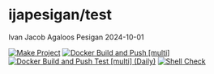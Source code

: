 ijapesigan/test
================
Ivan Jacob Agaloos Pesigan
2024-10-01

<!-- README.md is generated from .setup/readme/README.Rmd. Please edit that file -->

<!-- badges: start -->

[![Make
Project](https://github.com/ijapesigan/docker-test/actions/workflows/make.yml/badge.svg)](https://github.com/ijapesigan/docker-test/actions/workflows/make.yml)
[![Docker Build and Push
\[multi\]](https://github.com/ijapesigan/docker-test/actions/workflows/docker-build-push-multi.yml/badge.svg)](https://github.com/ijapesigan/docker-test/actions/workflows/docker-build-push-multi.yml)
[![Docker Build and Push Test \[multi\]
(Daily)](https://github.com/ijapesigan/docker-test/actions/workflows/docker-build-push-daily-multi-test.yml/badge.svg)](https://github.com/ijapesigan/docker-test/actions/workflows/docker-build-push-daily-multi-test.yml)
[![Shell
Check](https://github.com/ijapesigan/docker-test/actions/workflows/shellcheck.yml/badge.svg)](https://github.com/ijapesigan/docker-test/actions/workflows/shellcheck.yml)
<!-- badges: end -->
